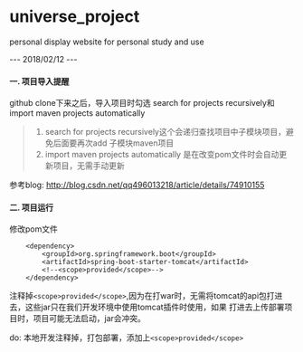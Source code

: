 # universe_project
personal display website for personal study and use

--- 2018/02/12 ---
#### 一. 项目导入提醒
github clone下来之后，导入项目时勾选 search for projects recursively和import maven projects automatically
> 1. search for projects recursively这个会递归查找项目中子模块项目，避免后面要再次add 子模块maven项目
> 2. import maven projects automatically 是在改变pom文件时会自动更新项目，无需手动更新

参考blog:
http://blog.csdn.net/qq496013218/article/details/74910155

#### 二. 项目运行
修改pom文件

```$xml
    <dependency>
        <groupId>org.springframework.boot</groupId>
        <artifactId>spring-boot-starter-tomcat</artifactId>
        <!--<scope>provided</scope>-->
    </dependency>
```

注释掉`<scope>provided</scope>`,因为在打war时，无需将tomcat的api包打进去，这些jar只在我们开发环境中使用tomcat插件时使用，如果
打进去上传部署项目时，项目可能无法启动，jar会冲突。

do: 本地开发注释掉，打包部署，添加上`<scope>provided</scope>`